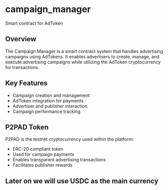 # campaign_manager
Smart contract for AdToken

## Overview
The Campaign Manager is a smart contract system that handles advertising campaigns using AdTokens. It enables advertisers to create, manage, and execute advertising campaigns while utilizing the AdToken cryptocurrency for transactions.

## Key Features
- Campaign creation and management
- AdToken integration for payments
- Advertiser and publisher interaction
- Campaign performance tracking

## P2PAD Token
P2PAD is the testnet cryptocurrency used within the platform:
- ERC-20 compliant token
- Used for campaign payments
- Enables transparent advertising transactions
- Facilitates publisher rewards

## Later on we will use USDC as the main currency